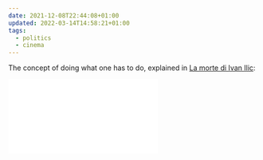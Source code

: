 ```yaml
---
date: 2021-12-08T22:44:08+01:00
updated: 2022-03-14T14:58:21+01:00
tags:
  - politics
  - cinema
---
```

The concept of doing what one has to do, explained in [La morte di Ivan Ilic](La%20morte%20di%20Ivan%20Ilic.md):

![](La%20morte%20di%20Ivan%20Ilic.md#Il%20faut%20que%20jeunesse%20se%20passe)

